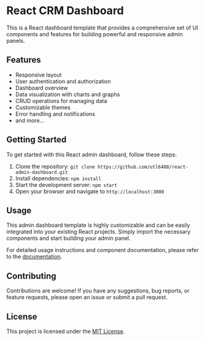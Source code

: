 # React CRM Dashboard

This is a React dashboard template that provides a comprehensive set of UI components and features for building powerful and responsive admin panels.

## Features

- Responsive layout
- User authentication and authorization
- Dashboard overview
- Data visualization with charts and graphs
- CRUD operations for managing data
- Customizable themes
- Error handling and notifications
- and more...

## Getting Started

To get started with this React admin dashboard, follow these steps:

1. Clone the repository: `git clone https://github.com/utl6488/react-admin-dashboard.git`
2. Install dependencies: `npm install`
3. Start the development server: `npm start`
4. Open your browser and navigate to `http://localhost:3000`

## Usage

This admin dashboard template is highly customizable and can be easily integrated into your existing React projects. Simply import the necessary components and start building your admin panel.

For detailed usage instructions and component documentation, please refer to the [documentation](https://github.com/utl6488/react-admin-dashboard/wiki).

## Contributing

Contributions are welcome! If you have any suggestions, bug reports, or feature requests, please open an issue or submit a pull request.

## License

This project is licensed under the [MIT License](LICENSE).
